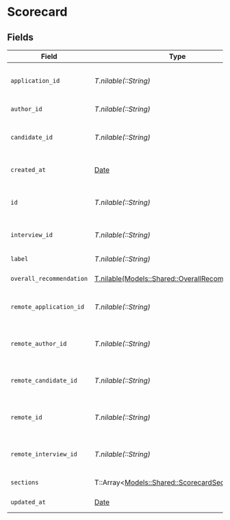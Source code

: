 # Scorecard


## Fields

| Field                                                                                            | Type                                                                                             | Required                                                                                         | Description                                                                                      | Example                                                                                          |
| ------------------------------------------------------------------------------------------------ | ------------------------------------------------------------------------------------------------ | ------------------------------------------------------------------------------------------------ | ------------------------------------------------------------------------------------------------ | ------------------------------------------------------------------------------------------------ |
| `application_id`                                                                                 | *T.nilable(::String)*                                                                            | :heavy_minus_sign:                                                                               | The application ID associated with the scorecard                                                 | 1011-12                                                                                          |
| `author_id`                                                                                      | *T.nilable(::String)*                                                                            | :heavy_minus_sign:                                                                               | The author ID of the scorecard                                                                   | 1617-18                                                                                          |
| `candidate_id`                                                                                   | *T.nilable(::String)*                                                                            | :heavy_minus_sign:                                                                               | The candidate ID associated with the scorecard                                                   | 5678-9                                                                                           |
| `created_at`                                                                                     | [Date](https://ruby-doc.org/stdlib-2.6.1/libdoc/date/rdoc/Date.html)                             | :heavy_minus_sign:                                                                               | The creation date of the scorecard                                                               | 2021-01-01T00:00.000Z                                                                            |
| `id`                                                                                             | *T.nilable(::String)*                                                                            | :heavy_minus_sign:                                                                               | Unique identifier                                                                                | 8187e5da-dc77-475e-9949-af0f1fa4e4e3                                                             |
| `interview_id`                                                                                   | *T.nilable(::String)*                                                                            | :heavy_minus_sign:                                                                               | The interview ID associated with the scorecard                                                   | 1314-15                                                                                          |
| `label`                                                                                          | *T.nilable(::String)*                                                                            | :heavy_minus_sign:                                                                               | The label of the scorecard                                                                       | Technical Interview                                                                              |
| `overall_recommendation`                                                                         | [T.nilable(Models::Shared::OverallRecommendation)](../../models/shared/overallrecommendation.md) | :heavy_minus_sign:                                                                               | The overall recommendation                                                                       | recommended                                                                                      |
| `remote_application_id`                                                                          | *T.nilable(::String)*                                                                            | :heavy_minus_sign:                                                                               | Provider's unique identifier of the application                                                  | e3cb75bf-aa84-466e-a6c1-b8322b257a48                                                             |
| `remote_author_id`                                                                               | *T.nilable(::String)*                                                                            | :heavy_minus_sign:                                                                               | Provider's unique identifier of the author                                                       | e3cb75bf-aa84-466e-a6c1-b8322b257a48                                                             |
| `remote_candidate_id`                                                                            | *T.nilable(::String)*                                                                            | :heavy_minus_sign:                                                                               | Provider's unique identifier of the candidate                                                    | e3cb75bf-aa84-466e-a6c1-b8322b257a48                                                             |
| `remote_id`                                                                                      | *T.nilable(::String)*                                                                            | :heavy_minus_sign:                                                                               | Provider's unique identifier                                                                     | 8187e5da-dc77-475e-9949-af0f1fa4e4e3                                                             |
| `remote_interview_id`                                                                            | *T.nilable(::String)*                                                                            | :heavy_minus_sign:                                                                               | Provider's unique identifier of the interview                                                    | e3cb75bf-aa84-466e-a6c1-b8322b257a48                                                             |
| `sections`                                                                                       | T::Array<[Models::Shared::ScorecardSection](../../models/shared/scorecardsection.md)>            | :heavy_minus_sign:                                                                               | The sections in the scorecard                                                                    |                                                                                                  |
| `updated_at`                                                                                     | [Date](https://ruby-doc.org/stdlib-2.6.1/libdoc/date/rdoc/Date.html)                             | :heavy_minus_sign:                                                                               | The update date of the scorecard                                                                 | 2021-01-01T00:00.000Z                                                                            |
